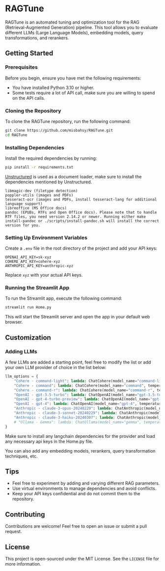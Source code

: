 # RAGTune

RAGTune is an automated tuning and optimization tool for the RAG (Retrieval-Augmented Generation) pipeline. This tool allows you to evaluate different LLMs (Large Language Models), embedding models, query transformations, and rerankers.

## Getting Started

### Prerequisites

Before you begin, ensure you have met the following requirements:
- You have installed Python 3.10 or higher.
- Some tests require a lot of API call, make sure you are willing to spend on the API calls.

### Cloning the Repository

To clone the RAGTune repository, run the following command:

```bash
git clone https://github.com/misbahsy/RAGTune.git
cd RAGTune
```

### Installing Dependencies

Install the required dependencies by running:

```bash
pip install -r requirements.txt
```

[Unstructured](https://www.unstructured.io/) is used as a document loader, make sure to install the dependencies mentioned by Unstructured.
```plaintext
libmagic-dev (filetype detection)
poppler-utils (images and PDFs)
tesseract-ocr (images and PDFs, install tesseract-lang for additional language support)
libreoffice (MS Office docs)
pandoc (EPUBs, RTFs and Open Office docs). Please note that to handle RTF files, you need version 2.14.2 or newer. Running either make install-pandoc or ./scripts/install-pandoc.sh will install the correct version for you.
```

### Setting Up Environment Variables

Create a `.env` file in the root directory of the project and add your API keys:

```plaintext
OPENAI_API_KEY=sk-xyz
COHERE_API_KEY=cohere-xyz
ANTHROPIC_API_KEY=anthropic-xyz
```

Replace `xyz` with your actual API keys.

### Running the Streamlit App

To run the Streamlit app, execute the following command:

```bash
streamlit run Home.py
```

This will start the Streamlit server and open the app in your default web browser.

## Customization

### Adding LLMs

A few LLMs are added a starting point, feel free to modify the list or add your own LLM provider of choice in the list below:

```python
llm_options = {
    "Cohere - command-light": lambda: ChatCohere(model_name="command-light", temperature=temperature, max_tokens=max_tokens),
    "Cohere - command": lambda: ChatCohere(model_name="command", temperature=temperature, max_tokens=max_tokens),
    "Cohere - command-r": lambda: ChatCohere(model_name="command-r", temperature=temperature, max_tokens=max_tokens),
    "OpenAI - gpt-3.5-turbo": lambda: ChatOpenAI(model_name="gpt-3.5-turbo", temperature=temperature, max_tokens=max_tokens),
    "OpenAI - gpt-4-turbo-preview": lambda: ChatOpenAI(model_name="gpt-4-turbo-preview", temperature=temperature, max_tokens=max_tokens),
    "OpenAI - gpt-4": lambda: ChatOpenAI(model_name="gpt-4", temperature=temperature, max_tokens=max_tokens),
    "Anthropic - claude-3-opus-20240229": lambda: ChatAnthropic(model_name="claude-3-opus-20240229", temperature=temperature, max_tokens=max_tokens),
    "Anthropic - claude-3-sonnet-20240229": lambda: ChatAnthropic(model_name="claude-3-sonnet-20240229", temperature=temperature, max_tokens=max_tokens),
    "Anthropic - claude-3-haiku-20240307": lambda: ChatAnthropic(model_name="claude-3-haiku-20240307", temperature=temperature, max_tokens=max_tokens),
    # "Ollama - Gemma": lambda: ChatOllama(model_name="gemma", temperature=temperature, max_tokens=max_tokens),
}
```
Make sure to install any langchain dependencies for the provider and load any necessary api keys in the Home.py file. 

You can also add any embedding models, rerankers, query transformation techniques, etc. 

## Tips

- Feel free to experiment by adding and varying different RAG parameters.
- Use virtual environments to manage dependencies and avoid conflicts.
- Keep your API keys confidential and do not commit them to the repository.

## Contributing

Contributions are welcome! Feel free to open an issue or submit a pull request.

## License

This project is open-sourced under the MIT License. See the `LICENSE` file for more information.
